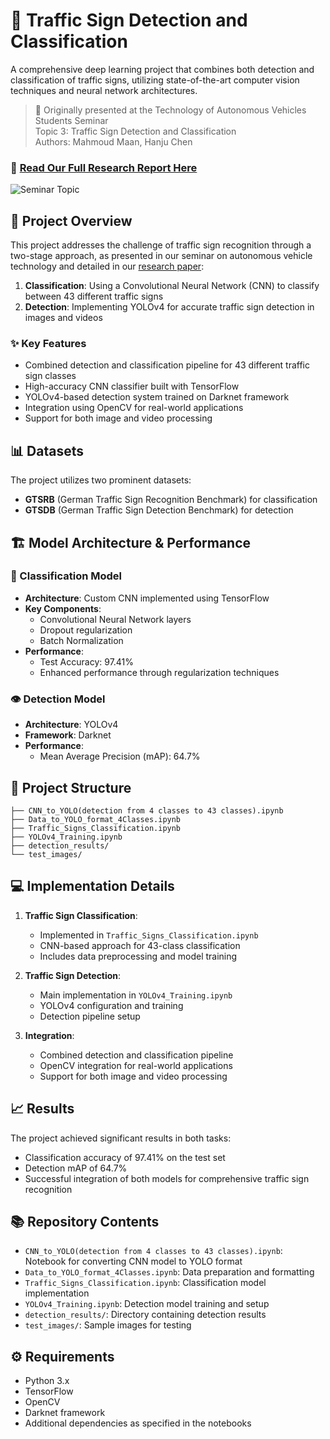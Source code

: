 # 🚦 Traffic Sign Detection and Classification

A comprehensive deep learning project that combines both detection and classification of traffic signs, utilizing state-of-the-art computer vision techniques and neural network architectures.

> 📝 Originally presented at the Technology of Autonomous Vehicles Students Seminar  
> Topic 3: Traffic Sign Detection and Classification  
> Authors: Mahmoud Maan, Hanju Chen

### 📑 [Read Our Full Research Report Here](https://github.com/mahmoud-maan/Traffic-Signs-Detection-and-Classification/blob/main/Paper-Traffic_Sign_Detection_and_Classification.pdf)

![Seminar Topic](test_images/paper_head.png)

## 🎯 Project Overview

This project addresses the challenge of traffic sign recognition through a two-stage approach, as presented in our seminar on autonomous vehicle technology and detailed in our [research paper](https://github.com/mahmoud-maan/Traffic-Signs-Detection-and-Classification/blob/main/Paper-Traffic_Sign_Detection_and_Classification.pdf):
1. **Classification**: Using a Convolutional Neural Network (CNN) to classify between 43 different traffic signs
2. **Detection**: Implementing YOLOv4 for accurate traffic sign detection in images and videos

### ✨ Key Features

- Combined detection and classification pipeline for 43 different traffic sign classes
- High-accuracy CNN classifier built with TensorFlow
- YOLOv4-based detection system trained on Darknet framework
- Integration using OpenCV for real-world applications
- Support for both image and video processing

## 📊 Datasets

The project utilizes two prominent datasets:
- **GTSRB** (German Traffic Sign Recognition Benchmark) for classification
- **GTSDB** (German Traffic Sign Detection Benchmark) for detection

## 🏗️ Model Architecture & Performance

### 🧠 Classification Model
- **Architecture**: Custom CNN implemented using TensorFlow
- **Key Components**:
  - Convolutional Neural Network layers
  - Dropout regularization
  - Batch Normalization
- **Performance**:
  - Test Accuracy: 97.41%
  - Enhanced performance through regularization techniques

### 👁️ Detection Model
- **Architecture**: YOLOv4
- **Framework**: Darknet
- **Performance**:
  - Mean Average Precision (mAP): 64.7%

## 📂 Project Structure

```
├── CNN_to_YOLO(detection from 4 classes to 43 classes).ipynb
├── Data_to_YOLO_format_4Classes.ipynb
├── Traffic_Signs_Classification.ipynb
├── YOLOv4_Training.ipynb
├── detection_results/
└── test_images/
```

## 💻 Implementation Details

1. **Traffic Sign Classification**:
   - Implemented in `Traffic_Signs_Classification.ipynb`
   - CNN-based approach for 43-class classification
   - Includes data preprocessing and model training

2. **Traffic Sign Detection**:
   - Main implementation in `YOLOv4_Training.ipynb`
   - YOLOv4 configuration and training
   - Detection pipeline setup

3. **Integration**:
   - Combined detection and classification pipeline
   - OpenCV integration for real-world applications
   - Support for both image and video processing

## 📈 Results

The project achieved significant results in both tasks:
- Classification accuracy of 97.41% on the test set
- Detection mAP of 64.7%
- Successful integration of both models for comprehensive traffic sign recognition

## 📚 Repository Contents

- `CNN_to_YOLO(detection from 4 classes to 43 classes).ipynb`: Notebook for converting CNN model to YOLO format
- `Data_to_YOLO_format_4Classes.ipynb`: Data preparation and formatting
- `Traffic_Signs_Classification.ipynb`: Classification model implementation
- `YOLOv4_Training.ipynb`: Detection model training and setup
- `detection_results/`: Directory containing detection results
- `test_images/`: Sample images for testing

## ⚙️ Requirements

- Python 3.x
- TensorFlow
- OpenCV
- Darknet framework
- Additional dependencies as specified in the notebooks
